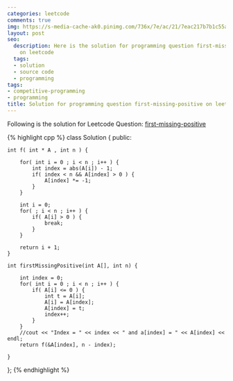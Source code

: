 ```yaml
---
categories: leetcode
comments: true
img: https://s-media-cache-ak0.pinimg.com/736x/7e/ac/21/7eac217b7b1c55ab7fd56758e4e181be.jpg
layout: post
seo:
  description: Here is the solution for programming question first-missing-positive
    on leetcode
  tags:
  - solution
  - source code
  - programming
tags:
- competitive-programming
- programming
title: Solution for programming question first-missing-positive on leetcode
---
```


Following is the solution for Leetcode Question: [first-missing-positive](https://leetcode.com/problems/first-missing-positive/)

{% highlight cpp %}
class Solution {
public:

    int f( int * A , int n ) {
        
        for( int i = 0 ; i < n ; i++ ) {
            int index = abs(A[i]) - 1;
            if( index < n && A[index] > 0 ) {
                A[index] *= -1;
            }
        }
        
        int i = 0;
        for( ; i < n ; i++ ) {
            if( A[i] > 0 ) {
                break;
            }
        }
        
        return i + 1;
    }

    int firstMissingPositive(int A[], int n) {
        
        int index = 0;
        for( int i = 0 ; i < n ; i++ ) {
            if( A[i] <= 0 ) {
                int t = A[i];
                A[i] = A[index];
                A[index] = t;
                index++;
            }
        }
        //cout << "Index = " << index << " and a[index] = " << A[index] << endl;
        return f(&A[index], n - index);
        
    }
};
{% endhighlight %}